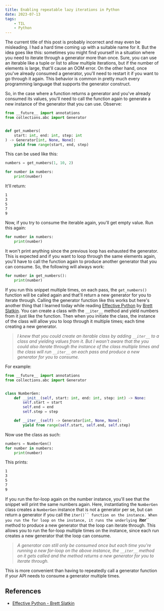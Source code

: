 ```yaml
---
title: Enabling repeatable lazy iterations in Python
date: 2023-07-13
tags:
    - TIL
    - Python
---
```


The current title of this post is probably incorrect and may even be misleading. I had a
hard time coming up with a suitable name for it. But the idea goes like this: sometimes
you might find yourself in a situation where you need to iterate through a generator more
than once. Sure, you can use an iterable like a tuple or list to allow multiple
iterations, but if the number of elements is large, that'll cause an OOM error. On the
other hand, once you've already consumed a generator, you'll need to restart it if you
want to go through it again. This behavior is common in pretty much every programming
language that supports the generator construct.

So, in the case where a function returns a generator and you've already consumed its
values, you'll need to call the function again to generate a new instance of the generator
that you can use. Observe:

```python
from __future__ import annotations
from collections.abc import Generator


def get_numbers(
    start: int, end: int, step: int
) -> Generator[int, None, None]:
    yield from range(start, end, step)
```

This can be used like this:

```python
numbers = get_numbers(1, 10, 2)

for number in numbers:
    print(number)
```

It'll return:

```txt
1
3
5
7
9
```

Now, if you try to consume the iterable again, you'll get empty value. Run this again:

```python
for number in numbers:
    print(number)
```

It won't print anything since the previous loop has exhausted the generator. This is
expected and if you want to loop through the same elements again, you'll have to call the
function again to produce another generator that you can consume. So, the following will
always work:

```python
for number in get_numbers():
    print(number)
```

If you run this snippet multiple times, on each pass, the `get_numbers()` function will be
called again and that'll return a new generator for you to iterate through. Calling the
generator function like this works but here's another thing that I learned today while
reading [Effective Python] by [Brett Slatkin]. You can create a class with the `__iter__`
method and yield numbers from it just like the function. Then when you initiate the class,
the instance of the class will allow you to loop through it multiple times; each time
creating a new generator.

> *I knew that you could create an iterable class by adding `__iter__` to a class and
> yielding values from it. But I wasn't aware that the you could also iterate through the
> instance of the class multiple times and the class will run `__iter__` on each pass
> and produce a new generator for you to consume.*

For example:

```python
from __future__ import annotations
from collections.abc import Generator


class NumberGen:
    def __init__(self, start: int, end: int, step: int) -> None:
        self.start = start
        self.end = end
        self.step = step

    def __iter__(self) -> Generator[int, None, None]:
        yield from range(self.start, self.end, self.step)
```

Now use the class as such:

```python
numbers = NumberGen()
for number in numbers:
    print(number)
```

This prints:

```txt
1
3
5
7
9
```

If you run the for-loop again on the number instance, you'll see that the snippet will
print the same numbers again. Here, instantiating the `NumberGen` class creates a
`NumberGen` instance that is not a generator per se, but can return a generator if you
call the `iter()`` function on the instance. When you run the for loop on the instance, it
runs the underlying `__iter__`` method to produce a new generator that the loop can
iterate through. This allows you to run the for-loop multiple times on the instance, since
each run creates a new generator that the loop can consume.

> *A generator can still only be consumed once but each time you're running a new
> for-loop on the above instance, the `__iter__` method on it gets called and the method
> returns a new generator for you to iterate through.*

This is more convenient than having to repeatedly call a generator function if your API
needs to consume a generator multiple times.

## References

* [Effective Python - Brett Slatkin][effective python]

[effective python]: https://effectivepython.com/
[brett slatkin]: https://twitter.com/haxor
